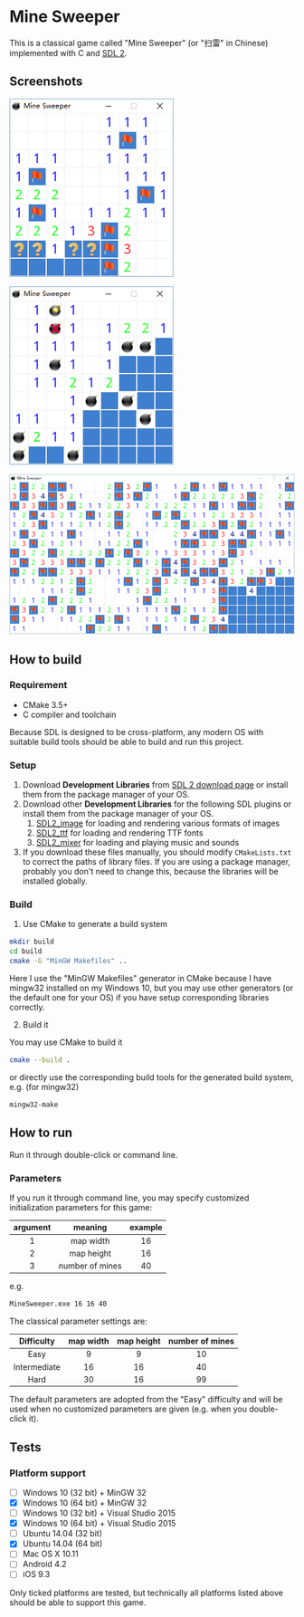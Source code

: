 # Mine Sweeper

 This is a classical game called "Mine Sweeper" (or "扫雷" in Chinese) implemented with C and [SDL 2](http://www.libsdl.org).

## Screenshots

![screen shot 1](screenshots/1.png)

![screen shot 2](screenshots/2.png)

![screen shot 3](screenshots/3.png)

## How to build

### Requirement
 * CMake 3.5+
 * C compiler and toolchain

 Because SDL is designed to be cross-platform, any modern OS with suitable build tools should be able to build and run this project.

### Setup

 1. Download **Development Libraries** from [SDL 2 download page](https://www.libsdl.org/download-2.0.php) or install them from the package manager of your OS.
 2. Download other **Development Libraries** for the following SDL plugins or install them from the package manager of your OS.
    1. [SDL2_image](https://www.libsdl.org/projects/SDL_image/) for loading and rendering various formats of images
    2. [SDL2_ttf](https://www.libsdl.org/projects/SDL_ttf/) for loading and rendering TTF fonts
    3. [SDL2_mixer](https://www.libsdl.org/projects/SDL_mixer/) for loading and playing music and sounds
 3. If you download these files manually, you should modify `CMakeLists.txt` to correct the paths of library files. If you are using a package manager, probably you don't need to change this, because the libraries will be installed globally.

### Build

 1. Use CMake to generate a build system

 ```bash
 mkdir build
 cd build
 cmake -G "MinGW Makefiles" ..
 ```

 Here I use the "MinGW Makefiles" generator in CMake because I have mingw32 installed on my Windows 10, but you may use other generators (or the default one for your OS) if you have setup corresponding libraries correctly.

 2. Build it

 You may use CMake to build it

 ```bash
 cmake --build .
 ```

 or directly use the corresponding build tools for the generated build system, e.g. (for mingw32)

 ```bash
 mingw32-make
 ```

## How to run

 Run it through double-click or command line.

### Parameters

 If you run it through command line, you may specify customized initialization parameters for this game:

  argument   | meaning        | example 
 :---:|:--------------:|:-------:
 1    |map width       |16      
 2    |map height      |16       
 3    |number of mines |40       

 e.g.

 ```bash
 MineSweeper.exe 16 16 40
 ```

 The classical parameter settings are:

  Difficulty  | map width | map height | number of mines 
 :-----------:|:---------:|:----------:|:---------------:
 Easy         |9          |9           |10               
 Intermediate |16         |16          |40               
 Hard         |30         |16          |99               

 The default parameters are adopted from the "Easy" difficulty and will be used when no customized parameters are given (e.g. when you double-click it).

## Tests

### Platform support

 - [ ] Windows 10 (32 bit) + MinGW 32
 - [x] Windows 10 (64 bit) + MinGW 32
 - [ ] Windows 10 (32 bit) + Visual Studio 2015
 - [x] Windows 10 (64 bit) + Visual Studio 2015
 - [ ] Ubuntu 14.04 (32 bit)
 - [x] Ubuntu 14.04 (64 bit)
 - [ ] Mac OS X 10.11
 - [ ] Android 4.2
 - [ ] iOS 9.3

Only ticked platforms are tested, but technically all platforms listed above should be able to support this game.
